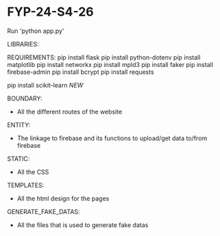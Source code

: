 # FYP-24-S4-26
Run 'python app.py' 

LIBRARIES:

REQUIREMENTS:
pip install flask
pip install python-dotenv
pip install matplotlib
pip install networkx
pip install mpld3
pip install faker
pip install firebase-admin
pip install bcrypt
pip install requests

pip install scikit-learn *NEW*


BOUNDARY:
- All the different routes of the website

ENTITY:
- The linkage to firebase and its functions to upload/get data to/from firebase

STATIC:
- All the CSS 

TEMPLATES:
- All the html design for the pages

GENERATE_FAKE_DATAS:
- All the files that is used to generate fake datas